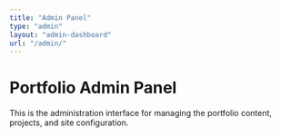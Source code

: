 ```yaml
---
title: "Admin Panel"
type: "admin"
layout: "admin-dashboard"
url: "/admin/"
---
```


# Portfolio Admin Panel

This is the administration interface for managing the portfolio content, projects, and site configuration.